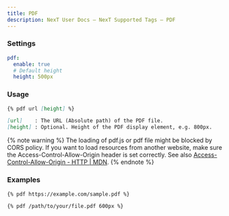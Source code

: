 ```yaml
---
title: PDF
description: NexT User Docs – NexT Supported Tags – PDF
---
```


### Settings

```yml next/_config.yml
pdf:
  enable: true
  # Default height
  height: 500px
```

### Usage

```md pdf.js
{% pdf url [height] %}

[url]    : The URL (Absolute path) of the PDF file.
[height] : Optional. Height of the PDF display element, e.g. 800px.
```

{% note warning %}
The loading of pdf.js or pdf file might be blocked by CORS policy. If you want to load resources from another website, make sure the Access-Control-Allow-Origin header is set correctly. See also [Access-Control-Allow-Origin - HTTP | MDN](https://developer.mozilla.org/en-US/docs/Web/HTTP/Headers/Access-Control-Allow-Origin).
{% endnote %}

### Examples

```md
{% pdf https://example.com/sample.pdf %}
```

```md
{% pdf /path/to/your/file.pdf 600px %}
```
